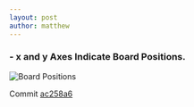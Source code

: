 ```yaml
---
layout: post
author: matthew
---
```


### - x and y Axes Indicate Board Positions. 

![Board Positions]({{site.url}}/images/board_positions.png)

Commit [ac258a6](https://github.com/matthewdhull/chess/commit/ac258a6106e9dcafd08baef30f54c5341477279f)